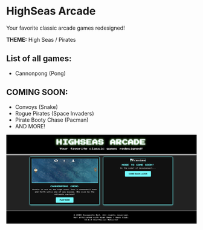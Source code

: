 # HighSeas Arcade
Your favorite classic arcade games redesigned! 

**THEME:** High Seas / Pirates

## List of all games:
- Cannonpong (Pong)

## COMING SOON:
- Convoys (Snake)
- Rogue Pirates (Space Invaders)
- Pirate Booty Chase (Pacman)
- AND MORE!

![alt preview](https://github.com/incognitobot-official/highseas-arcade/blob/main/preview.png?raw=true)